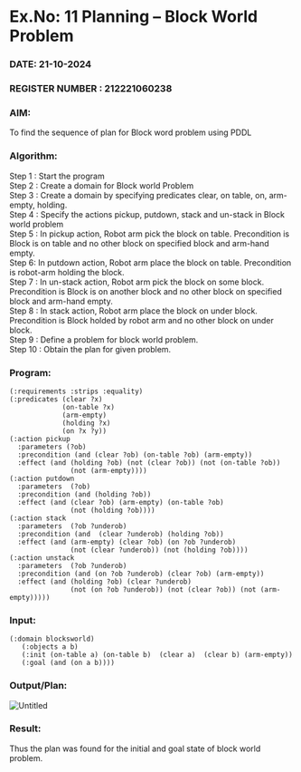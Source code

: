 # Ex.No: 11  Planning –  Block World Problem 
### DATE: 21-10-2024                                                                  
### REGISTER NUMBER : 212221060238
### AIM: 
To find the sequence of plan for Block word problem using PDDL  
###  Algorithm:
Step 1 :  Start the program <br>
Step 2 : Create a domain for Block world Problem <br>
Step 3 :  Create a domain by specifying predicates clear, on table, on, arm-empty, holding. <br>
Step 4 : Specify the actions pickup, putdown, stack and un-stack in Block world problem <br>
Step 5 :  In pickup action, Robot arm pick the block on table. Precondition is Block is on table and no other block on specified block and arm-hand empty.<br>
Step 6:  In putdown action, Robot arm place the block on table. Precondition is robot-arm holding the block.<br>
Step 7 : In un-stack action, Robot arm pick the block on some block. Precondition is Block is on another block and no other block on specified block and arm-hand empty.<br>
Step 8 : In stack action, Robot arm place the block on under block. Precondition is Block holded by robot arm and no other block on under block.<br>
Step 9 : Define a problem for block world problem.<br> 
Step 10 : Obtain the plan for given problem.<br> 
     
### Program:
```
(:requirements :strips :equality)
(:predicates (clear ?x)
             (on-table ?x)
             (arm-empty)
             (holding ?x)
             (on ?x ?y))
(:action pickup
  :parameters (?ob)
  :precondition (and (clear ?ob) (on-table ?ob) (arm-empty))
  :effect (and (holding ?ob) (not (clear ?ob)) (not (on-table ?ob)) 
               (not (arm-empty))))
(:action putdown
  :parameters  (?ob)
  :precondition (and (holding ?ob))
  :effect (and (clear ?ob) (arm-empty) (on-table ?ob) 
               (not (holding ?ob))))
(:action stack
  :parameters  (?ob ?underob)
  :precondition (and  (clear ?underob) (holding ?ob))
  :effect (and (arm-empty) (clear ?ob) (on ?ob ?underob)
               (not (clear ?underob)) (not (holding ?ob))))
(:action unstack
  :parameters  (?ob ?underob)
  :precondition (and (on ?ob ?underob) (clear ?ob) (arm-empty))
  :effect (and (holding ?ob) (clear ?underob)
               (not (on ?ob ?underob)) (not (clear ?ob)) (not (arm-empty)))))
```









### Input:
```
(:domain blocksworld)
   (:objects a b)
   (:init (on-table a) (on-table b)  (clear a)  (clear b) (arm-empty))
   (:goal (and (on a b))))
```

### Output/Plan:
![Untitled](https://github.com/user-attachments/assets/c7a3d3a3-08ec-4faa-a3a8-0533b45aa55d)




### Result:
Thus the plan was found for the initial and goal state of block world problem.
